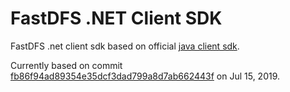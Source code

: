 # FastDFS .NET Client SDK
FastDFS .net client sdk based on official <a href="https://github.com/happyfish100/fastdfs-client-java" target="_blank">java client sdk</a>.

Currently based on commit <a href="https://github.com/happyfish100/fastdfs-client-java/commit/fb86f94ad89354e35dcf3dad799a8d7ab662443f" target="_blank">fb86f94ad89354e35dcf3dad799a8d7ab662443f</a> on Jul 15, 2019.